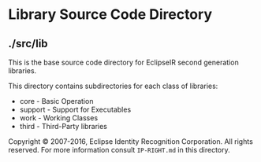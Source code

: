 # Library Source Code Directory
## ./src/lib

This is the base source code directory for EclipseIR second generation libraries.

This directory contains subdirectories for each class of libraries:

- core - Basic Operation
- support - Support for Executables
- work - Working Classes
- third - Third-Party libraries 

Copyright :copyright: 2007-2016, Eclipse Identity Recognition Corporation. All rights reserved.
For more information consult `IP-RIGHT.md` in this directory.
